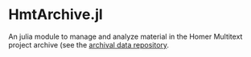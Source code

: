 
# HmtArchive.jl


An julia module to manage and analyze material in the Homer Multitext project archive (see the [archival data repository](https://github.com/homermultitext/hmt-archive).
